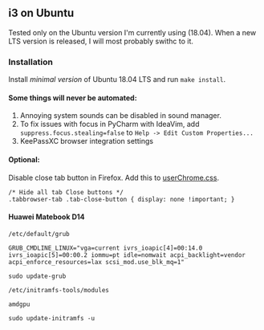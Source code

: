 i3 on Ubuntu
--------------------------------
Tested only on the Ubuntu version I'm currently using (18.04). When a new
LTS version is released, I will most probably swithc to it.

### Installation
Install *minimal version* of Ubuntu 18.04 LTS and run `make install`.

#### Some things will never be automated:
1. Annoying system sounds can be disabled in sound manager.
1. To fix issues with focus in PyCharm with IdeaVim, add
`suppress.focus.stealing=false` to `Help -> Edit Custom Properties...`
1. KeePassXC browser integration settings

#### Optional:
Disable close tab button in Firefox. Add this to
[userChrome.css](https://www.reddit.com/r/firefox/wiki/userchrome).
```
/* Hide all tab Close buttons */
.tabbrowser-tab .tab-close-button { display: none !important; }
```

#### Huawei Matebook D14
`/etc/default/grub`
```
GRUB_CMDLINE_LINUX="vga=current ivrs_ioapic[4]=00:14.0 ivrs_ioapic[5]=00:00.2 iommu=pt idle=nomwait acpi_backlight=vendor acpi_enforce_resources=lax scsi_mod.use_blk_mq=1"
```
`sudo update-grub`

`/etc/initramfs-tools/modules`
```
amdgpu
```
`sudo update-initramfs -u`

